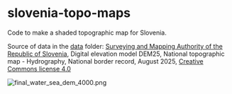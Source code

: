 # slovenia-topo-maps

Code to make a shaded topographic map for Slovenia.

Source of data in the [data](/data) folder: [Surveying and Mapping Authority of the Republic of Slovenia](https://ipi.eprostor.gov.si/jgp/data), Digital elevation model DEM25, National topographic map - Hydrography, National border record, August 2025, [Creative Commons license 4.0](https://creativecommons.org/licenses/by/4.0/)

![final_water_sea_dem_4000.png](output/final_water_sea_dem_4000.png)